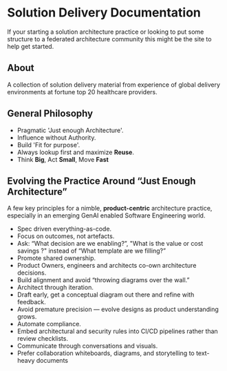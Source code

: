 # Solution Delivery Documentation

If your starting a solution architecture practice or looking to put some structure to a federated architecture community this might be the site to help get started.

## About ##
A collection of solution delivery material from experience of global delivery environments at fortune top 20 healthcare providers.

## General Philosophy ##

- Pragmatic 'Just enough Architecture'. 
- Influence without Authority. 
- Build 'Fit for purpose'.
- Always lookup first and maximize **Reuse**.
- Think **Big**, Act **Small**, Move **Fast** 

## Evolving the Practice Around “Just Enough Architecture” ##

A few key principles for a nimble, **product-centric** architecture practice, especially in an emerging GenAI enabled Software Engineering world.

- Spec driven everything-as-code.
- Focus on outcomes, not artefacts.
- Ask: “What decision are we enabling?”, "What is the value or cost savings ?" instead of “What template are we filling?”
- Promote shared ownership.
- Product Owners, engineers and architects co-own architecture decisions.
- Build alignment and avoid “throwing diagrams over the wall.”
- Architect through iteration.
- Draft early, get a conceptual diagram out there and refine with feedback.
- Avoid premature precision — evolve designs as product understanding grows.
- Automate compliance.
- Embed architectural and security rules into CI/CD pipelines rather than review checklists.
- Communicate through conversations and visuals.
- Prefer collaboration whiteboards, diagrams, and storytelling to text-heavy documents